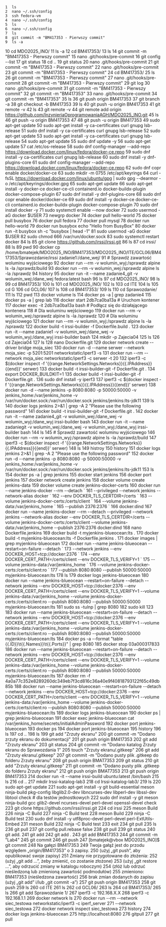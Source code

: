     1  ls
    2  nano ~/.ssh/config
    3  ssh fedora-vm
    4  nano ~/.ssh/config
    5  ls
    6  nano ~/.ssh/config
    7  ls
    8  git commit -m "BM417353 - Pierwszy commit"
    9  ls -a
   10  cd MDO2025_INO/
   11  ls -a
   12  cd BM417353/
   13  ls
   14  git commit -m "BM417353 - Pierwszy commit"
   15  nano .git/hooks/pre-commit
   16  git config --list
   17  git status
   18  cd ..
   19  git status
   20  nano .git/hooks/pre-commit
   21  git commit -m "BM417353 - Pierwszy commit"
   22  nano .git/hooks/pre-commit
   23  git commit -m "BM417353 - Pierwszy commit"
   24  cd BM417353/
   25  ls
   26  git commit -m "BM417353 - Pierwszy commit"
   27  nano .git/hooks/pre-commit
   28  git commit -m "BM417353 - Pierwszy commit"
   29  git log
   30  nano .git/hooks/pre-commit
   31  git commit -m "BM417353 - Pierwszy commit"
   32  git commit -m "BM417353"
   33  nano .git/hooks/pre-commit
   34  git commit -m "BM417353"
   35  ls
   36  git push origin BM417353
   37  git branch -a
   38  git checkout -b BM417353
   39  ls
   40  git push -u origin BM417353
   41  git remote -v
   42  ls
   43  git remote -v
   44  git remote add origin https://github.com/InzynieriaOprogramowaniaAGH/MDO2025_INO.git
   45  ls
   46  git push -u origin BM417353
   47 
   48  git push -u origin BM417353
   49  sudo apt-get update
   50  sudo apt-get install -y ca-certificates curl gnupg lsb-release
   51  sudo dnf install -y ca-certificates curl gnupg lsb-release
   52  sudo apt-get update
   53  sudo apt-get install -y ca-certificates curl gnupg lsb-release
   54  sudo apt-get update
   55  sudo dnf update -y
   56  sudo apt-get update
   57  cat /etc/os-release
   58  sudo dnf config-manager --add-repo https://download.docker.com/linux/fedora/docker-ce.repo
   59  sudo dnf install -y ca-certificates curl gnupg lsb-release
   60  sudo dnf install -y dnf-plugins-core
   61  sudo dnf config-manager --add-repo https://download.docker.com/linux/fedora/docker-ce.repo
   62  sudo dnf copr enable docker/docker-ce
   63  sudo mkdir -m 0755 /etc/apt/keyrings
   64  curl -fsSL https://download.docker.com/linux/ubuntu/gpg | sudo gpg --dearmor -o /etc/apt/keyrings/docker.gpg
   65  sudo apt-get update
   66  sudo apt-get install -y docker-ce docker-ce-cli containerd.io docker-buildx-plugin docker-compose-plugin
   67  sudo dnf install -y dnf-plugins-core
   68  sudo dnf copr enable docker/docker-ce
   69  sudo dnf install -y docker-ce docker-ce-cli containerd.io docker-buildx-plugin docker-compose-plugin
   70  sudo dnf install docker -y
   71  sudo systemctl enable --now docker
   72  sudo usermod -aG docker $USER
   73  newgrp docker
   74  docker pull hello-world
   75  docker pull busybox
   76  docker pull fedora
   77  docker pull mysql
   78  docker run hello-world
   79  docker run busybox echo "Hello from BusyBox"
   80  docker run -it busybox sh -c "busybox | head -1"
   81  sudo usermod -aG docker $USER
   82  sudo chmod 666 /var/run/docker.sock
   83  sudo systemctl restart docker
   84  ls
   85  git clone https://github.com/irssi/irssi.git
   86  ls
   87  cd irssi/
   88  ls
   89  pwd
   90  docker cp /home/bmatejek/MDO2025_INO/BM417353/MDO2025_INO/ITE/GCL06/BM417353/Sprawozdanie/irssi zadanie1:/dane_wej/
   91  # Sprawdź zawartość woluminu wyjściowego
   92  docker run --rm -v wolumin_wyj:/sprawdz alpine ls -la /sprawdz/build
   93  docker run --rm -v wolumin_wej:/sprawdz alpine ls -la /sprawdz
   94  history
   95  docker run -it --name zadanie4_git   -v wolumin_wej:/dane_wej   fedora:latest bash
   96  ls
   97  cd MDO2025_INO/
   98  ls
   99  cd BM417353/
  100  ls
  101  cd MDO2025_INO/
  102  ls
  103  cd ITE
  104  ls
  105  cd G
  106  cd GCL06/
  107  ls
  108  cd BM417353/
  109  ls
  110  cd Sprawozdanie/
  111  ls
  112  pwd
  113  docker volume ls
  114  docker ps -a | grep zadanie4
  115  docker ps -a | grep lab
  116  docker start 2db7ca0ba13a          # Uruchom kontener
  117  docker exec -it 2db7ca0ba13a bash  # Podłącz się do działającego kontenera
  118  # Dla woluminu wejściowego
  119  docker run --rm -v wolumin_wej:/sprawdz alpine ls -la /sprawdz
  120  # Dla woluminu wyjściowego
  121  docker run --rm -v wolumin_wyj:/sprawdz alpine ls -la /sprawdz
  122  docker build -t irssi-builder -f Dockerfile.build .
  123  docker run -it --name zadanie1   -v wolumin_wej:/dane_wej   -v wolumin_wyj:/dane_wyj   irssi-builder bash
  124  mkdir -p Zajecia04
  125  ls
  126  cd Zajecia04
  127  ls
  128  nano Dockerfile.git
  129  docker network create --driver bridge moja_siec
  130  docker run -d --name serwer   --network moja_siec   -p 5201:5201   networkstatic/iperf3 -s
  131  docker run --rm --network moja_siec   networkstatic/iperf3 -c serwer -t 20
  132  iperf3 -c $(docker inspect -f '{{range.NetworkSettings.Networks}}{{.IPAddress}}{{end}}' serwer)
  133  docker build -t irssi-builder-git -f Dockerfile.git .
  134  export DOCKER_BUILDKIT=1
  135  docker build -t irssi-builder-git -f Dockerfile.git .
  136  sudo dnf install -y iperf3
  137  iperf3 -c $(docker inspect -f '{{range.NetworkSettings.Networks}}{{.IPAddress}}{{end}}' serwer)
  138  docker run -d --name jenkins   -p 8080:8080 -p 50000:50000   -v jenkins_home:/var/jenkins_home   -v /var/run/docker.sock:/var/run/docker.sock   jenkins/jenkins:lts-jdk11
  139  ls
  140  docker logs jenkins 2>&1 | grep -A 2 "Please use the following password"
  141  docker build -t irssi-builder-git -f Dockerfile.git .
  142  docker run -it --name zadanie4_git   -v wolumin_wej:/dane_wej   -v wolumin_wyj:/dane_wyj   irssi-builder bash
  143  docker run -it --name zadaniegit   -v wolumin_wej:/dane_wej   -v wolumin_wyj:/dane_wyj   irssi-builder bash
  144  ls
  145  # Sprawdź zawartość woluminu wyjściowego
  146  docker run --rm -v wolumin_wyj:/sprawdz alpine ls -la /sprawdz/build
  147  iperf3 -c $(docker inspect -f '{{range.NetworkSettings.Networks}}{{.IPAddress}}{{end}}' serwer)
  148  ls
  149  histroy
  150  history
  151  docker logs jenkins 2>&1 | grep -A 2 "Please use the following password"
  152  docker run -d --name jenkins   -p 8080:8080 -p 50000:50000   -v jenkins_home:/var/jenkins_home   -v /var/run/docker.sock:/var/run/docker.sock   jenkins/jenkins:lts-jdk11
  153  ls
  154  docker ps -a | grep jenkins
  155  docker start jenkins
  156  docker port jenkins
  157  docker network create jenkins
  158  docker volume create jenkins-data
  159  docker volume create jenkins-docker-certs
  160  docker run --name jenkins-docker --rm --detach `
  161    --privileged --network jenkins --network-alias docker `
  162    --env DOCKER_TLS_CERTDIR=/certs `
  163    --volume jenkins-docker-certs:/certs/client `
  164    --volume jenkins-data:/var/jenkins_home `
  165    --publish 2376:2376 `
  166    docker:dind
  167  docker run --name jenkins-docker --rm --detach   --privileged --network jenkins --network-alias docker   --env DOCKER_TLS_CERTDIR=/certs   --volume jenkins-docker-certs:/certs/client   --volume jenkins-data:/var/jenkins_home   --publish 2376:2376   docker:dind
  168  nano Dockerfile.jenkins
  169  docker build -t myjenkins-blueocean:lts .
  170  docker build -t myjenkins-blueocean:lts -f Dockerfile.jenkins .
  171  docker images | grep myjenkins-blueocean
  172  docker run --name jenkins-blueocean --restart=on-failure --detach `
  173    --network jenkins --env DOCKER_HOST=tcp://docker:2376 `
  174    --env DOCKER_CERT_PATH=/certs/client --env DOCKER_TLS_VERIFY=1 `
  175    --volume jenkins-data:/var/jenkins_home `
  176    --volume jenkins-docker-certs:/certs/client:ro `
  177    --publish 8080:8080 --publish 50000:50000 myjenkins-blueocean:lts
  178  ls
  179  docker logs jenkins-blueocean
  180  docker run --name jenkins-blueocean --restart=on-failure --detach   --network jenkins --env DOCKER_HOST=tcp://docker:2376   --env DOCKER_CERT_PATH=/certs/client --env DOCKER_TLS_VERIFY=1   --volume jenkins-data:/var/jenkins_home   --volume jenkins-docker-certs:/certs/client:ro   --publish 8080:8080 --publish 50000:50000   myjenkins-blueocean:lts
  181  sudo ss -tulnp | grep 8080
  182  sudo kill 123
  183  docker run --name jenkins-blueocean --restart=on-failure --detach   --network jenkins --env DOCKER_HOST=tcp://docker:2376   --env DOCKER_CERT_PATH=/certs/client --env DOCKER_TLS_VERIFY=1   --volume jenkins-data:/var/jenkins_home   --volume jenkins-docker-certs:/certs/client:ro   --publish 8080:8080 --publish 50000:50000   myjenkins-blueocean:lts
  184  docker ps -a --format "table {{.ID}}\t{{.Names}}\t{{.Ports}}" | grep 8080
  185  docker stop 03a000317833
  186  docker run --name jenkins-blueocean --restart=on-failure --detach   --network jenkins --env DOCKER_HOST=tcp://docker:2376   --env DOCKER_CERT_PATH=/certs/client --env DOCKER_TLS_VERIFY=1   --volume jenkins-data:/var/jenkins_home   --volume jenkins-docker-certs:/certs/client:ro   --publish 8080:8080 --publish 50000:50000   myjenkins-blueocean:lts
  187  docker rm -f 4a0a77c352e8289260dc349eb7f3cd816c36a40e9f40818793122f65c49db85b
  188  docker run --name jenkins-blueocean --restart=on-failure --detach   --network jenkins --env DOCKER_HOST=tcp://docker:2376   --env DOCKER_CERT_PATH=/certs/client --env DOCKER_TLS_VERIFY=1   --volume jenkins-data:/var/jenkins_home   --volume jenkins-docker-certs:/certs/client:ro   --publish 8080:8080 --publish 50000:50000   myjenkins-blueocean:lts
  189  docker logs jenkins-blueocean
  190  docker ps | grep jenkins-blueocean
  191  docker exec jenkins-blueocean cat /var/jenkins_home/secrets/initialAdminPassword
  192  docker port jenkins-blueocean
  193  docker ps
  194  docker port jenkins-blueocean
  195  history
  196  ls
  197  cd ..
  198  ls
  199  git add "Zrzuty ekranu"
  200  git commit -m "Dodano zrzuty ekranu do dokumentacji"
  201  git push origin BM417353
  202  git add "Zrzuty ekranu"
  203  git status
  204  git commit -m "Dodano katalog Zrzuty ekranu do Sprawozdania 1"
  205  touch "Zrzuty ekranu/.gitkeep"
  206  git add "Zrzuty ekranu/.gitkeep"
  207  git commit -m "Dodano pusty plik .gitkeep do folderu Zrzuty ekranu"
  208  git push origin BMAT7353
  209  git status
  210  git add "Zrzuty ekranu/.gitkeep"
  211  git commit -m "Dodano pusty plik .gitkeep do folderu Zrzuty ekranu"
  212  git push origin BMAT7353
  213  git push origin BM417353
  214  docker run -it --name irssi-build ubuntu:latest /bin/bash
  215  ls
  216  cd ..
  217  mkdir Irssi-katalog-lab3
  218  cd Irssi-katalog-lab3/
  219  ls
  220  sudo apt-get update
  221  sudo apt-get install -y     git     build-essential     meson     ninja-build     pkg-config     libglib2.0-dev     libncurses-dev     libperl-dev     libssl-dev     libtool     check  # dla testów jednostkowych
  222  sudo dnf install -y     git     meson     ninja-build     gcc     glib2-devel     ncurses-devel     perl-devel     openssl-devel     check
  223  git clone https://github.com/irssi/irssi.git
  224  cd irssi
  225  meson Build
  226  ninja -C Build
  227  ninja -C Build test
  228  meson Build
  229  ninja -C Build test
  230  sudo dnf install -y utf8proc-devel perl-devel perl-ExtUtils-Embed
  231  meson Build
  232  ninja -C Build test
  233  exit
  234  git pull
  235  ls
  236  git pull
  237  git config pull.rebase false 
  238  git pull
  239  git status
  240  git add. 
  241  git add
  242  git add .
  243  git add BM417353
  244  git commit -m "Lab4"
  245  git commit
  246  git push
  247  [bmatejek@vbox MDO2025_INO]$ git commit
  248  Na gałęzi BM417353
  249  Twoja gałąź jest do przodu względem „origin/BM417353” o 3 zapisy.
  250    (użyj „git push”, aby opublikować swoje zapisy)
  251  Zmiany nie przygotowane do złożenia:
  252    (użyj „git add <plik>...”, żeby zmienić, co zostanie złożone)
  253    (użyj „git restore <plik>...”, aby odrzucić zmiany w katalogu roboczym)
  254    (złóż lub odrzuć nieśledzoną lub zmienioną zawartość podmodułów)
  255          zmieniono:       BM417353 (nieśledzona zawartość)
  256  brak zmian dodanych do zapisu (użyj „git add” i/lub „git commit -a”)
  257  git push origin BM417353
  258  git push 
  259  ls
  260  cd ITE
  261  ls
  262  cd GCL06/
  263  ls
  264  cd BM417353/
  265  ls
  266  git add Sprawozdanie 1/
  267  iperf3 -c 192.168.X.X
  268  iperf3 -c 192.168.1.1
  269  docker network ls
  270  docker run --rm --network siec_testowa networkstatic/iperf3 -c iperf_server
  271  --network siec_testowa
  272  docker network inspect siec_testowa
  273  history
  274  docker logs jenkins-blueocean
  275  http://localhost:8080
  276  gitpull
  277  git pull
